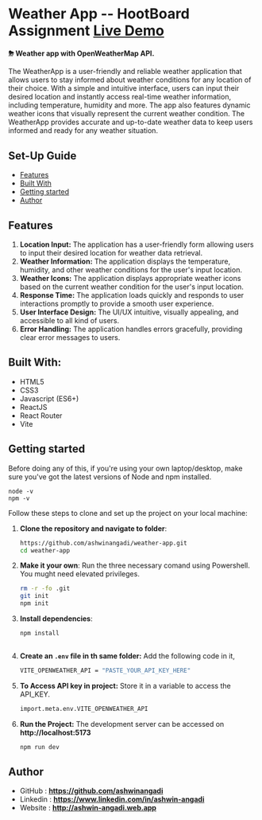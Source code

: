 # Weather App -- HootBoard Assignment [Live Demo](https://weatherr-appp.web.app/)

#### ⛈ Weather app with OpenWeatherMap API.
The WeatherApp is a user-friendly and reliable weather application that allows users to stay informed about weather conditions for any location of their choice. With a simple and intuitive interface, users can input their desired location and instantly access real-time weather information, including temperature, humidity and more. The app also features dynamic weather icons that visually represent the current weather condition. The WeatherApp provides accurate and up-to-date weather data to keep users informed and ready for any weather situation.

## Set-Up Guide
- [Features](#features)
- [Built With](#built-with)
- [Getting started](#getting-started)
- [Author](#author)

## Features
 1. **Location Input:** The application has a user-friendly form allowing users to input their desired location for weather data retrieval.
 2. **Weather Information:** The application displays the temperature, humidity, and other weather conditions for the user's input location.
 3. **Weather Icons:** The application displays appropriate weather icons based on the current weather condition for the user's input location.
 4. **Response Time:** The application loads quickly and responds to user interactions promptly to provide a smooth user experience.
 5. **User Interface Design:** The UI/UX intuitive, visually appealing, and accessible to all kind of users.
 6. **Error Handling:** The application handles errors gracefully, providing clear error messages to users.

## Built With:
 - HTML5
 - CSS3
 - Javascript (ES6+)
 - ReactJS
 - React Router
 - Vite

## Getting started
Before doing any of this, if you're using your own laptop/desktop, make sure you've got the latest versions of Node and npm installed.

    node -v
    npm -v



Follow these steps to clone and set up the project on your local machine:

1. **Clone the repository and navigate to folder**:

   ```bash
   https://github.com/ashwinangadi/weather-app.git
   cd weather-app

2. **Make it your own**: Run the three necessary comand using Powershell. You mught need elevated privileges.

    ```bash
    rm -r -fo .git
    git init 
    npm init

3. **Install dependencies**:

   ```bash
   npm install
 
4. **Create an `.env` file in th same folder:** Add the following code in it,

    ```bash
    VITE_OPENWEATHER_API = "PASTE_YOUR_API_KEY_HERE"
    
5. **To Access API key in  project:** Store it in a variable to access the API_KEY.

    ```bash
    import.meta.env.VITE_OPENWEATHER_API

6. **Run the Project:** The development server can be accessed on **http://localhost:5173**

    ```bash
    npm run dev

## Author
 - GitHub : **https://github.com/ashwinangadi**
 - Linkedin : **https://www.linkedin.com/in/ashwin-angadi**
 - Website : **http://ashwin-angadi.web.app**
